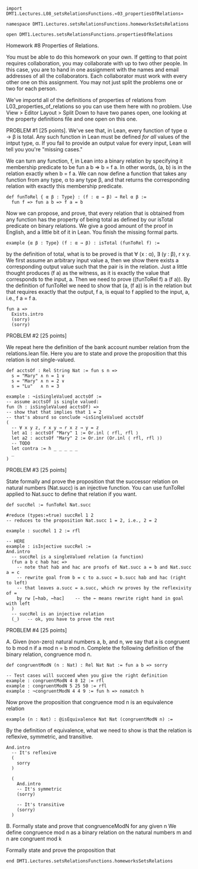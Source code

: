 ```lean
import DMT1.Lectures.L08_setsRelationsFunctions.«03_propertiesOfRelations»

namespace DMT1.Lectures.setsRelationsFunctions.homeworksSetsRelations

open DMT1.Lectures.setsRelationsFunctions.propertiesOfRelations
```

Homework #8 Properties of Relations.

<!-- toc -->


You must be able to do this homework on your own.
If getting to that point requires collaboration, you
may collaborate with up to two other people. In this
case, you are to hand in one assignment with the names
and email addresses of all the collaborators. Each
collaborator must work with every other one on this
assignment. You may not just split the problems one
or two for each person.

We've importd all of the definitions of properties of relations
from L03_properties_of_relations so you can use them here with no
problem. Use View > Editor Layout > Split Down to have two panes
open, one looking at the property definitions file and one open
on this one.

PROBLEM #1 [25 points]. We've see that, in Lean, every function
of type α → β is total. Any such function in Lean must be defined
*for all* values of the intput type, α. If you fail to provide an
output value for every input, Lean will tell you you're "missing
cases."

We can turn any function, f, in Lean into a binary relation by
specifying it membership predicate to be fun a b => b = f a. In
other words, (a, b) is in the relation exactly when b = f a. We
can now define a function that takes any function from any type,
α to any type β, and that returns the corresponding relation with
exactly this membership predicate.

```lean
def funToRel { α β : Type} : (f : α → β) → Rel α β :=
  fun f => fun a b => f a = b
```

Now we can propose, and prove, that every relation that is
obtained from any function has the property of being total
as defined by our isTotal predicate on binary relations. We
give a good amount of the proof in English, and a little bit
of it in Lean. You finish the missing formal parts.
```lean
example {α β : Type} (f : α → β) : isTotal (funToRel f) :=
```
by the definition of total, what is to be proved is that
∀ (x : α), ∃ (y : β), r x y. We first assume an arbitrary
input value a, then we show there exists a corresponding
output value such that the pair is in the relation. Just
a little thought produces (f a) as the witness, as it is
exactly the value that corresponds to the input, a. Then
we need to prove ((funToRel f) a (f a)). By the definition
of funToRel we need to show that (a, (f a)) is in the
relation but that requires exactly that the output, f a,
is equal to f applied to the input, a, i.e., f a = f a.
```lean
fun a =>
  Exists.intro
  (sorry)
  (sorry)
```


PROBLEM #2 [25 points]

We repeat here the definition of the bank account
number relation from the relations.lean file. Here
you are to state and prove the proposition that this
relation is not single-valued.

```lean
def acctsOf : Rel String Nat := fun s n =>
  s = "Mary" ∧ n = 1 ∨
  s = "Mary" ∧ n = 2 ∨
  s = "Lu"   ∧ n = 3

example : ¬isSingleValued acctsOf :=
-- assume acctsOf is single valued:
fun (h : isSingleValued acctsOf) =>
-- show that that implies that 1 = 2
-- that's absurd so conclude ¬isSingleValued acctsOf
(
  -- ∀ x y z, r x y → r x z → y = z
  let a1 : acctsOf "Mary" 1 := Or.inl ⟨ rfl, rfl ⟩
  let a2 : acctsOf "Mary" 2 := Or.inr (Or.inl ⟨ rfl, rfl ⟩)
  -- TODO
  let contra := h _ _ _ _ _
  _
)
```

PROBLEM #3 [25 points]

State formally and prove the proposition that the
successor relation on natural numbers (Nat.succ) is
an injective function. You can use funToRel applied
to Nat.succ to define that relation if you want.

```lean
def succRel := funToRel Nat.succ

#reduce (types:=true) succRel 1 2
-- reduces to the proposition Nat.succ 1 = 2, i.e., 2 = 2

example : succRel 1 2 := rfl

-- HERE
example : isInjective succRel :=
And.intro
  -- succRel is a singleValued relation (a function)
  (fun a b c hab hac =>
    -- note that hab and hac are proofs of Nat.succ a = b and Nat.succ a = c
    -- rewrite goal from b = c to a.succ = b.succ hab and hac (right to left)
    -- that leaves a.succ = a.succ, which rw proves by the reflexivity of =
    by rw [←hab, ←hac]    -- the ← means rewrite right hand in goal with left
  )
  -- succRel is an injective relation
  (_)   -- ok, you have to prove the rest
```


PROBLEM #4 [25 points]

A. Given (non-zero) natural numbers a, b, and n, we
say that a is congruent to b mod n if a mod n = b mod n.
Complete the following definition of the binary relation,
congruence mod n.

```lean
def congruentModN (n : Nat) : Rel Nat Nat := fun a b => sorry

-- Test cases will succeed when you give the right definition
example : congruentModN 4 8 12 := rfl
example : congruentModN 5 25 50 := rfl
example : ¬congruentModN 4 4 9 := fun h => nomatch h
```


Now prove the proposition that congruence mod n is an equivalence relation
```lean
example (n : Nat) : @isEquivalence Nat Nat (congruentModN n) :=
```
By the definition of equivalence, what we need to show is that the
relation is reflexive, symmetric, and transitive.

```lean
And.intro
  -- It's reflexive
  (
    sorry
  )

  (
    And.intro
    -- It's symmetric
    (sorry)

    -- It's transitive
    (sorry)
  )
```

B. Formally state and prove that congruenceModN for any
given n
We define congruence mod n as a binary relation
on the natural numbers  m and n are congruent mod k

Formally state and prove the proposition that


```lean
end DMT1.Lectures.setsRelationsFunctions.homeworksSetsRelations
```
